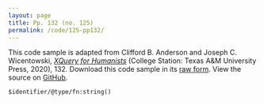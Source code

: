 ```yaml
---
layout: page
title: Pp. 132 (no. 125)
permalink: /code/125-pp132/
---
```


This code sample is adapted from Clifford B. Anderson and Joseph C. Wicentowski, 
[_XQuery for Humanists_](/) (College Station: Texas A&M University Press, 2020), 132. 
Download this code sample in its [raw form](/code/125-pp132/125-pp132.txt).
View the source on [GitHub](https://github.com/coding4humanists/xquery4humanists/blob/release/code/125-pp132/125-pp132.txt).

```text
$identifier/@type/fn:string()
```  

